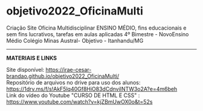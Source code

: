 # objetivo2022_OficinaMulti
Criação  Site Oficina Multidisciplinar ENSINO MÉDIO, fins educacionais e 
sem fins lucrativos, tarefas em aulas aplicadas 4º Bimestre - NovoEnsino Médio
Colégio Minas Austral- Objetivo - Itanhandu/MG   <br>
<hr>
<b>MATERIAIS E LINKS </b> <br>

Site disponível:  https://irae-cesar-brandao.github.io/objetivo2022_OficinaMulti/   <br>
Repositório de arquivos no drive para uso dos alunos:  https://1drv.ms/f/s!AkF5lq40Gf8HiO83dCdnviINTW3o2A?e=4m6beh  <br>
Link do vídeo do Youtube "CURSO DE HTML E CSS" :  https://www.youtube.com/watch?v=kjZBmUwOX0o&t=52s  <br>
